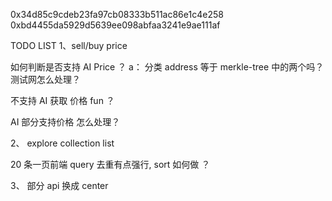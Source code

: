 0x34d85c9cdeb23fa97cb08333b511ac86e1c4e258
0xbd4455da5929d5639ee098abfaa3241e9ae111af

TODO LIST
1、sell/buy price

如何判断是否支持 AI Price ？
a： 分类 address 等于 merkle-tree 中的两个吗？ 测试网怎么处理？

不支持 AI 获取 价格 fun ？

AI 部分支持价格 怎么处理？

2、 explore collection list

20 条一页前端 query 去重有点强行, sort 如何做 ？

3、 部分 api 换成 center

